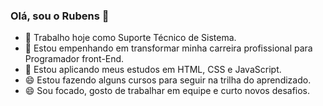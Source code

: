 ### Olá, sou o Rubens 👋


- 🔭 Trabalho hoje como Suporte Técnico de Sistema.
- 🌱 Estou empenhando em transformar minha carreira profissional para Programador front-End.
- 👯 Estou aplicando meus estudos em HTML, CSS e JavaScript.
- 😄 Estou fazendo alguns cursos para seguir na trilha do aprendizado.
- 😄 Sou focado, gosto de trabalhar em equipe e curto novos desafios.


